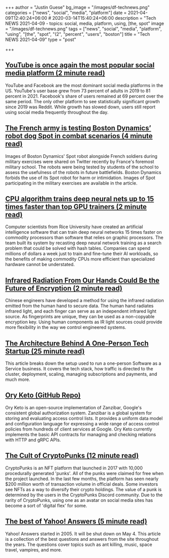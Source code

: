 +++
author = "Justin Guese"
bg_image = "/images/df-technews.png"
categories = ["news", "social", "media", "platform"]
date = 2021-04-09T12:40:24+06:00 # 2020-03-14T15:40:24+06:00
description = "Tech NEWS 2021-04-09 - topics: social, media, platform, using, [the, spot"
image = "/images/df-technews.png"
tags = ["news", "social", "media", "platform", "using", "[the", "spot", "(2", "percent", "users", "boston"]
title = "Tech NEWS 2021-04-09"
type = "post"

+++

## [YouTube is once again the most popular social media platform (2 minute read)](https://www.engadget.com/pew-2021-social-media-report-youtube-facebook-162254196.html)

YouTube and Facebook are the most dominant social media platforms in the US. YouTube's user base grew from 73 percent of adults in 2019 to 81 percent in 2021. Facebook's share of users remained at 69 percent over the same period. The only other platform to see statistically significant growth since 2019 was Reddit. While growth has slowed down, users still report using social media frequently throughout the day.

## [The French army is testing Boston Dynamics’ robot dog Spot in combat scenarios (4 minute read)](https://www.theverge.com/2021/4/7/22371590/boston-dynamics-spot-robot-military-exercises-french-army)

Images of Boston Dynamics' Spot robot alongside French soldiers during military exercises were shared on Twitter recently by France's foremost military school. The robots were being tested by students of the school to assess the usefulness of the robots in future battlefields. Boston Dynamics forbids the use of its Spot robot for harm or intimidation. Images of Spot participating in the military exercises are available in the article.

## [CPU algorithm trains deep neural nets up to 15 times faster than top GPU trainers (2 minute read)](https://techxplore.com/news/2021-04-rice-intel-optimize-ai-commodity.html)

Computer scientists from Rice University have created an artificial intelligence software that can train deep neural networks 15 times faster on commodity processors than software that relies on graphic processors. The team built its system by recasting deep neural network training as a search problem that could be solved with hash tables. Companies can spend millions of dollars a week just to train and fine-tune their AI workloads, so the benefits of making commodity CPUs more efficient than specialized hardware cannot be understated.

## [Infrared Radiation From Our Hands Could Be the Future of Encryption (2 minute read)](https://interestingengineering.com/infrared-radiation-from-our-hands-could-be-the-future-of-encryption)

Chinese engineers have developed a method for using the infrared radiation emitted from the human hand to secure data. The human hand radiates infrared light, and each finger can serve as an independent infrared light source. As fingerprints are unique, they can be used as a non-copyable encryption key. Using human components as IR light sources could provide more flexibility in the way we control engineered systems.

## [The Architecture Behind A One-Person Tech Startup (25 minute read)](https://anthonynsimon.com/blog/one-man-saas-architecture/)

This article breaks down the setup used to run a one-person Software as a Service business. It covers the tech stack, how traffic is directed to the cluster, deployment, scaling, managing subscriptions and payments, and much more.

## [Ory Keto (GitHub Repo)](https://github.com/ory/keto)

Ory Keto is an open-source implementation of Zanzibar, Google's consistent global authorization system. Zanzibar is a global system for storing and evaluating access control lists. It provides a uniform data model and configuration language for expressing a wide range of access control policies from hundreds of client services at Google. Ory Keto currently implements the basic API contracts for managing and checking relations with HTTP and gRPC APIs.

## [The Cult of CryptoPunks (12 minute read)](https://techcrunch.com/2021/04/08/the-cult-of-cryptopunks/)

CryptoPunks is an NFT platform that launched in 2017 with 10,000 procedurally generated 'punks'. All of the punks were claimed for free when the project launched. In the last few months, the platform has seen nearly $200 million worth of transaction volume in official deals. Some investors see NFTs as a way to diversify their crypto holdings. The value of a punk is determined by the users in the CryptoPunks Discord community. Due to the rarity of CryptoPunks, using one as an avatar on social media sites has become a sort of 'digital flex' for some.

## [The best of Yahoo! Answers (5 minute read)](https://www.theverge.com/22368753/yahoo-answers-best-funny-shut-down)

Yahoo! Answers started in 2005. It will be shut down on May 4. This article is a collection of the best questions and answers from the site throughout the years. The questions cover topics such as ant killing, music, space travel, vampires, and more.

